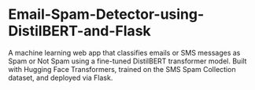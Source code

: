 # Email-Spam-Detector-using-DistilBERT-and-Flask
A machine learning web app that classifies emails or SMS messages as Spam or Not Spam using a fine-tuned DistilBERT transformer model. Built with Hugging Face Transformers, trained on the SMS Spam Collection dataset, and deployed via Flask.
